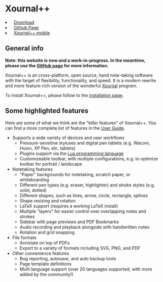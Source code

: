 # Xournal++

<div class="flexedButtonsContainer">
<li><a class="xournalppButton downloadButton" style="margin: 8px;" href="installation">Download</a></li>
<li><a class="xournalppButton linkButton" style="margin: 8px;" href="https://github.com/xournalpp/xournalpp/">Github Page</a></li>
<li><a class="xournalppButton linkButton" style="margin: 8px;" href="https://gitlab.com/TheOneWithTheBraid/xournalpp_mobile">Xournal++ mobile</a></li>
<!-- TODO: Add some more quick buttons -->
</div>

## General info

**Note: this website is new and a work-in-progress. In the meantime, please
use the [GitHub page](https://github.com/xournalpp/xournalpp) for more
information.**

Xournal++ is an cross-platform, open source, hand note-taking software with the
target of flexibility, functionality, and speed. It is a modern rewrite and more
feature-rich version of the wonderful
[Xournal](http://sourceforge.net/projects/xournal/) program.

To install Xournal++, please follow to the [installation
page](installation).

## Some highlighted features

Here are some of what we think are the "killer features" of Xournal++. You can
find a more complete list of features in the [User Guide](guide).

* Supports a wide variety of devices and user workflows
    * Pressure-sensitive styluses and digital pen tablets (e.g. Wacom, Huion, XP
      Pen, etc. tablets)
    * Plugins support via the [Lua programming language](https://lua.org)
    * Customizeable toolbar, with multiple configurations, e.g. to optimize toolbar
      for portrait / landscape
* Notetaking features
    * "Paper" backgrounds for notetaking, scratch paper, or whiteboarding
    * Different pen types (e.g. eraser, highlighter) and stroke styles (e.g.
      solid, dotted)
    * Different shapes, such as lines, arrow, circle, rectangle, splines
    * Shape resizing and rotation
    * LaTeX support (requires a working LaTeX install)
    * Multiple "layers" for easier control over overlapping notes and strokes
    * Sidebar with page previews and PDF Bookmarks
    * Audio recording and playback alongside with handwritten notes
    * Rotation and grid snapping
* File formats
    * Annotate on top of PDFs
    * Export to a variety of formats including SVG, PNG, and PDF
* Other convenience features
    * Bug reporting, autosave, and auto backup tools
    * Page template definitions
    * Multi language support (over 20 languages supported, with more added by the
      community!)
